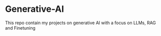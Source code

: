 # Generative-AI
This repo contain my projects on generative AI with a focus on LLMs, RAG and Finetuning
